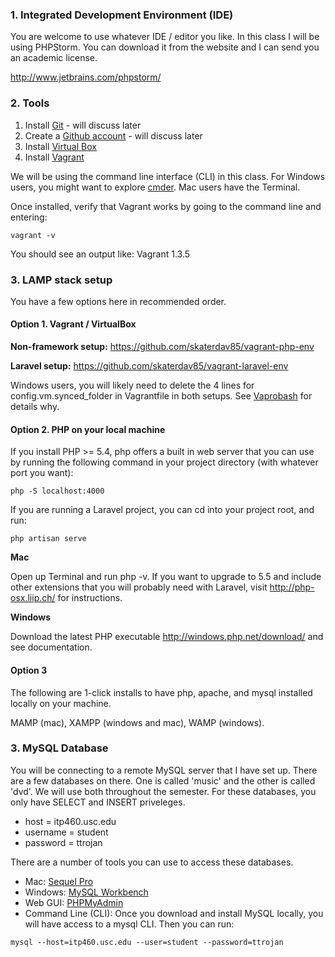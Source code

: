 ### 1. Integrated Development Environment (IDE)

You are welcome to use whatever IDE / editor you like. In this class I will be using PHPStorm. You can download it from the website and I can send you an academic license.

http://www.jetbrains.com/phpstorm/

### 2. Tools

1. Install [Git](http://git-scm.com/downloads) - will discuss later
2. Create a [Github account](https://github.com/) - will discuss later
3. Install [Virtual Box](https://www.virtualbox.org/)
4. Install [Vagrant](http://www.vagrantup.com/)

We will be using the command line interface (CLI) in this class. For Windows users, you might want to explore [cmder](http://bliker.github.io/cmder/). Mac users have the Terminal.

Once installed, verify that Vagrant works by going to the command line and entering:

```
vagrant -v
```

You should see an output like: Vagrant 1.3.5

### 3. LAMP stack setup

You have a few options here in recommended order.

#### Option 1. Vagrant / VirtualBox

__Non-framework setup:__ https://github.com/skaterdav85/vagrant-php-env

__Laravel setup:__ https://github.com/skaterdav85/vagrant-laravel-env

Windows users, you will likely need to delete the 4 lines for config.vm.synced_folder in Vagrantfile in both setups. See [Vaprobash](https://github.com/fideloper/Vaprobash) for details why.

#### Option 2. PHP on your local machine

If you install PHP >= 5.4, php offers a built in web server that you can use by running the following command in your project directory (with whatever port you want):

```
php -S localhost:4000
```

If you are running a Laravel project, you can cd into your project root, and run:

```
php artisan serve
```

__Mac__

Open up Terminal and run php -v. If you want to upgrade to 5.5 and include other extensions that you will probably need with Laravel, visit http://php-osx.liip.ch/ for instructions.

__Windows__

Download the latest PHP executable http://windows.php.net/download/ and see documentation.

#### Option 3

The following are 1-click installs to have php, apache, and mysql installed locally on your machine.

MAMP (mac), XAMPP (windows and mac), WAMP (windows).

### 3. MySQL Database

You will be connecting to a remote MySQL server that I have set up. There are a few databases on there. One is called 'music' and the other is called 'dvd'. We will use both throughout the semester. For these databases, you only have SELECT and INSERT priveleges. 

* host = itp460.usc.edu
* username = student
* password = ttrojan

There are a number of tools you can use to access these databases.

* Mac: [Sequel Pro](http://www.sequelpro.com/)
* Windows: [MySQL Workbench](http://dev.mysql.com/downloads/tools/workbench/5.2.html)
* Web GUI: [PHPMyAdmin](http://itp460.usc.edu/phpmyadmin/)
* Command Line (CLI): Once you download and install MySQL locally, you will have access to a mysql CLI. Then you can run:

```
mysql --host=itp460.usc.edu --user=student --password=ttrojan
```
